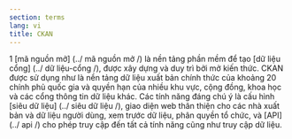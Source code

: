```yaml
---
section: terms
lang: vi
title: CKAN
---
```

1 [mã nguồn mở] (../ mã nguồn mở /) là nền tảng phần mềm để tạo [dữ liệu cổng] (../ dữ liệu-cổng /), được xây dựng và duy trì bởi mở kiến thức. CKAN được sử dụng như là nền tảng dữ liệu xuất bản chính thức của khoảng 20 chính phủ quốc gia và quyền hạn của nhiều khu vực, cộng đồng, khoa học và các cổng thông tin dữ liệu khác. Các tính năng đáng chú ý là cấu hình [siêu dữ liệu] (../ siêu dữ liệu /), giao diện web thân thiện cho các nhà xuất bản và dữ liệu người dùng, xem trước dữ liệu, phân quyền tổ chức, và [API] (../ api /) cho phép truy cập đến tất cả tính năng cũng như truy cập dữ liệu.
